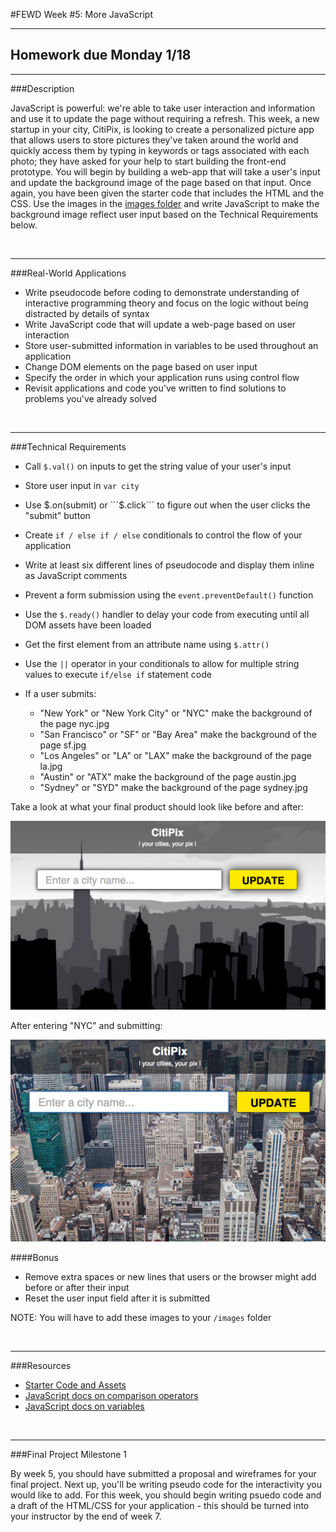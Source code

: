 #FEWD Week #5: More JavaScript


---

## Homework due Monday 1/18

---


###Description


JavaScript is powerful: we're able to take user interaction and information and use it to update the page without requiring a refresh. This week, a new startup in your city, CitiPix, is looking to create a personalized picture app that allows users to store pictures they've taken around the world and quickly access them by typing in keywords or tags associated with each photo; they have asked for your help to start building the front-end prototype. You will begin by building a web-app that will take a user's input and update the background image of the page based on that input. Once again, you have been given the starter code that includes the HTML and the CSS. Use the images in the [images folder](starter_code/images) and write JavaScript to make the background image reflect user input based on the Technical Requirements  below.


<br>

---


###Real-World Applications

- Write pseudocode before coding to demonstrate understanding of interactive programming theory and focus on the logic without being distracted by details of syntax
- Write JavaScript code that will update a web-page based on user interaction
- Store user-submitted information in variables to be used throughout an application
- Change DOM elements on the page based on user input
- Specify the order in which your application runs using control flow
- Revisit applications and code you've written to find solutions to problems you've already solved



<br>

---


###Technical Requirements

- Call ```$.val()``` on inputs to get the string value of your user's input
- Store user input in ```var city```
- Use $.on(submit) or ```$.click``` to figure out when the user clicks the "submit" button
- Create ```if / else if / else``` conditionals to control the flow of your application
- Write at least six different lines of pseudocode and display them inline as JavaScript comments
- Prevent a form submission using the ```event.preventDefault()``` function
- Use the ```$.ready()``` handler to delay your code from executing until all DOM assets have been loaded
- Get the first element from an attribute name using ```$.attr()```
- Use the ```||``` operator in your conditionals to allow for multiple string values to execute ```if/else if``` statement code
- If a user submits:

  - "New York" or "New York City" or "NYC" make the background of the page nyc.jpg
  - "San Francisco" or "SF" or "Bay Area" make the background of the page sf.jpg
  - "Los Angeles" or "LA" or "LAX" make the background of the page la.jpg
  - "Austin" or "ATX" make the background of the page austin.jpg
  - "Sydney" or "SYD" make the background of the page sydney.jpg

Take a look at what your final product should look like before and after:


![Deliverable](starter_code/images/citipix_solution.png)


After entering "NYC" and submitting:


![Deliverable](starter_code/images/citipix_solution_nyc.png)



####Bonus

- Remove extra spaces or new lines that users or the browser might add before or after their input
- Reset the user input field after it is submitted


NOTE: You will have to add these images to your ```/images``` folder



<br>

---

###Resources

- [Starter Code and Assets](starter_code/)
- [JavaScript docs on comparison operators](http://www.w3schools.com/js/js_comparisons.asp)
- [JavaScript docs on variables](http://www.w3schools.com/js/js_variables.asp)



<br>

---

###Final Project Milestone 1

By week 5, you should have submitted a proposal and wireframes for your final project. Next up, you'll be writing pseudo code for the interactivity you would like to add.  For this week, you should begin writing psuedo code and a draft of the HTML/CSS for your application - this should be turned into your instructor by the end of week 7.


